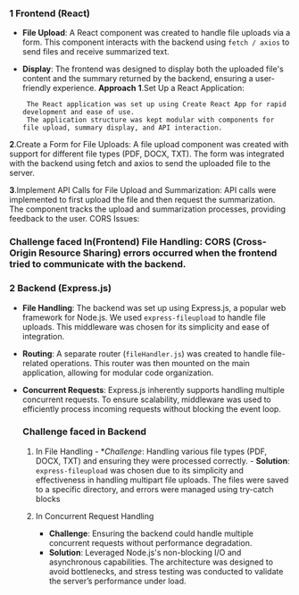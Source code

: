 ### 1 Frontend (React)
- **File Upload**: A React component was created to handle file uploads via a form. This component interacts with the backend using `fetch / axios` to send files and receive summarized text.
- **Display**: The frontend was designed to display both the uploaded file's content and the summary returned by the backend, ensuring a user-friendly experience.
**Approach**
**1**.Set Up a React Application:

       The React application was set up using Create React App for rapid development and ease of use.
       The application structure was kept modular with components for file upload, summary display, and API interaction.
 **2**.Create a Form for File Uploads:
        A file upload component was created with support for different file types (PDF, DOCX, TXT).
        The form was integrated with the backend using fetch and axios to send the uploaded file to the server.

 **3**.Implement API Calls for File Upload and Summarization:
         API calls were implemented to first upload the file and then request the summarization.
         The component tracks the upload and summarization processes, providing feedback to the user.
         CORS Issues:

 ###  Challenge faced In(Frontend) File Handling: CORS (Cross-Origin Resource Sharing) errors occurred when the frontend tried to communicate with the backend.

 
### 2 Backend (Express.js)
 - **File Handling**: The backend was set up using Express.js, a popular web framework for Node.js. We used `express-fileupload` to handle file uploads. This middleware was chosen for 
                      its simplicity and ease of integration.
- **Routing**: A separate router (`fileHandler.js`) was created to handle file-related operations. This router was then mounted on the main application, allowing for modular code 
                organization.
- **Concurrent Requests**: Express.js inherently supports handling multiple concurrent requests. To ensure scalability, middleware was used to efficiently process incoming requests 
                           without blocking the event loop.

  ### Challenge faced in Backend
     1. In File Handling
      - **Challenge*: Handling various file types (PDF, DOCX, TXT) and ensuring they were processed correctly.
      - **Solution**: `express-fileupload` was chosen due to its simplicity and effectiveness in handling multipart file uploads. The files were saved to a specific directory, and errors 
                       were managed using try-catch blocks
          
     2. In Concurrent Request Handling
        - **Challenge**: Ensuring the backend could handle multiple concurrent requests without performance degradation.
        - **Solution**:  Leveraged Node.js's non-blocking I/O and asynchronous capabilities. The architecture was designed to avoid bottlenecks, and stress testing was conducted to 
                         validate  the server’s performance under load.
          

 
